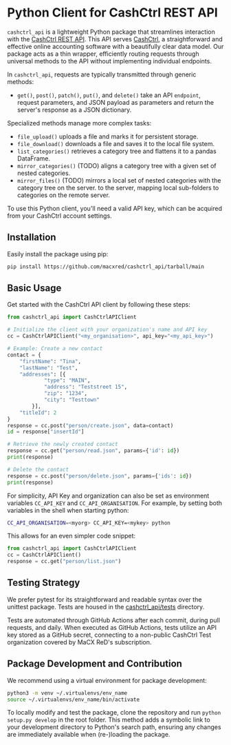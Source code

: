 # Python Client for CashCtrl REST API

`cashctrl_api` is a lightweight Python package that streamlines interaction with the [CashCtrl REST API](https://app.cashctrl.com/static/help/en/api/index.html). This API serves [CashCtrl](https://cashctrl.com), a straightforward and effective online accounting software with a beautifully clear data model. Our package acts as a thin wrapper, efficiently routing requests through universal methods to the API without implementing individual endpoints.

In `cashctrl_api`, requests are typically transmitted through generic methods:

- `get()`, `post()`, `patch()`, `put()`, and `delete()` take an API `endpoint`, request parameters, and JSON payload as parameters and return the server's response as a JSON dictionary.

Specialized methods manage more complex tasks:
- `file_upload()` uploads a file and marks it for persistent storage.
- `file_download()` downloads a file and saves it to the local file system.
- `list_categories()` retrieves a category tree and flattens it to a pandas DataFrame.
- `mirror_categories()` (TODO) aligns a category tree with a given set of nested categories.
- `mirror_files()` (TODO) mirrors a local set of nested categories with the category tree on the server.
    to the server, mapping local sub-folders to categories on the remote server.

To use this Python client, you'll need a valid API key, which can be acquired from your CashCtrl account settings.

## Installation

Easily install the package using pip:

```bash
pip install https://github.com/macxred/cashctrl_api/tarball/main
```

## Basic Usage

Get started with the CashCtrl API client by following these steps:

```python
from cashctrl_api import CashCtrlAPIClient

# Initialize the client with your organization's name and API key
cc = CashCtrlAPIClient("<my_organisation>", api_key="<my_api_key>")

# Example: Create a new contact
contact = {
    "firstName": "Tina",
    "lastName": "Test",
    "addresses": [{
            "type": "MAIN",
            "address": "Teststreet 15",
            "zip": "1234",
            "city": "Testtown"
        }],
    "titleId": 2
}
response = cc.post("person/create.json", data=contact)
id = response["insertId"]

# Retrieve the newly created contact
response = cc.get("person/read.json", params={'id': id})
print(response)

# Delete the contact
response = cc.post("person/delete.json", params={'ids': id})
print(response)
```

For simplicity, API Key and organization can also be set as environment
variables `CC_API_KEY` and `CC_API_ORGANISATION`. For example, by setting both
variables in the shell when starting python:

```bash
CC_API_ORGANISATION=<myorg> CC_API_KEY=<mykey> python
```

This allows for an even simpler code snippet:
```python
from cashctrl_api import CashCtrlAPIClient
cc = CashCtrlAPIClient()
response = cc.get("person/list.json")
```

## Testing Strategy

We prefer pytest for its straightforward and readable syntax over the unittest
package. Tests are housed in the [cashctrl_api/tests](tests) directory.

Tests are automated through GitHub Actions after each commit, during pull
requests, and daily. When executed as GitHub Actions, tests utilize an API key
stored as a GitHub secret, connecting to a non-public CashCtrl Test
organization covered by MaCX ReD's subscription.


## Package Development and Contribution

We recommend using a virtual environment for package development:

```bash
python3 -m venv ~/.virtualenvs/env_name
source ~/.virtualenvs/env_name/bin/activate
```

To locally modify and test the package, clone the repository and run
`python setup.py develop` in the root folder. This method adds a symbolic link
to your development directory to Python's search path, ensuring any changes are
immediately available when (re-)loading the package.
